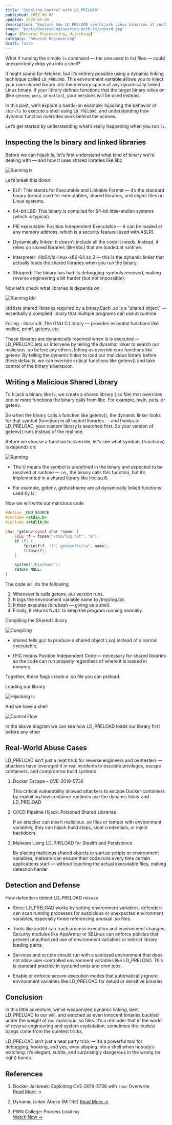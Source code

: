 ```yaml
---
title: "Stealing Control with LD_PRELOAD"
published: 2025-06-08
updated: 2025-06-08
description: "Explore how LD_PRELOAD can hijack Linux binaries at runtime—powerful for both reverse engineering and real-world exploitation"
image: "posts/ReverseEngineering-With-ls/cover4.jpg"
tags: [Reverse Engineering, Hijacking]
category: "Reverse Engineering"
draft: false
---
```


What if running the simple `ls` command — the one used to list files — could unexpectedly drop you into a shell?

It might sound far-fetched, but it’s entirely possible using a dynamic linking technique called `LD_PRELOAD`. This environment variable allows you to inject your own shared library into the memory space of any dynamically linked Linux binary. If your library defines functions that the target binary relies on (like `getenv`, `puts`, or `malloc`), your versions will be used instead.

In this post, we’ll explore a hands-on example: hijacking the behavior of `/bin/ls` to execute a shell using `LD_PRELOAD`, and understanding how dynamic function overrides work behind the scenes.

Let’s get started by understanding what’s really happening when you run `ls`.

## Inspecting the ls binary and linked libraries

Before we can hijack ls, let’s first understand what kind of binary we’re dealing with — and how it uses shared libraries like libc

![Running ls](posts/ReverseEngineering-With-ls/ls.png)

Let’s break this down:

- ELF: This stands for Executable and Linkable Format — it’s the standard binary format used for executables, shared libraries, and object files on Linux systems.

- 64-bit LSB: This binary is compiled for 64-bit little-endian systems (which is typical).

- PIE executable: Position Independent Executable — it can be loaded at any memory address, which is a security feature (used with ASLR).

- Dynamically linked: It doesn’t include all the code it needs. Instead, it relies on shared libraries (like libc) that are loaded at runtime.

- Interpreter: /lib64/ld-linux-x86-64.so.2 — this is the dynamic linker that actually loads the shared libraries when you run the binary.

- Stripped: The binary has had its debugging symbols removed, making reverse engineering a bit harder (but not impossible).

Now let’s check what libraries ls depends on:

![Running ldd](posts/ReverseEngineering-With-ls/ldd.png)

ldd lists shared libraries required by a binary.Each .so is a “shared object” — essentially a compiled library that multiple programs can use at runtime.

For eg - libc.so.6: The GNU C Library — provides essential functions like malloc, printf, getenv, etc.

These libraries are dynamically resolved when ls is executed — LD_PRELOAD lets us intervene by telling the dynamic linker to search our malicious .so before any others, letting us override core functions like getenv. By telling the dynamic linker to load our malicious library before these defaults, we can override critical functions like getenv() and take control of the binary's behavior.

## Writing a Malicious Shared Library

To hijack a binary like ls, we create a shared library (.so file) that overrides one or more functions the binary calls from libc. For example, main, puts, or getenv.

So when the binary calls a function like getenv(), the dynamic linker looks for that symbol (function) in all loaded libraries — and thanks to LD_PRELOAD, your custom library is searched first. So your version of getenv() runs instead of the real one.

Before we choose a function to override, let’s see what symbols (functions) ls depends on:

![Running](posts/ReverseEngineering-With-ls/nm.png)

- The U means the symbol is undefined in the binary and expected to be resolved at runtime — i.e., the binary calls this function, but it’s implemented in a shared library like libc.so.6.

- For example, getenv, gethostname are all dynamically linked functions used by ls.

Now we will write our malicious code

```c
#define _GNU_SOURCE
#include <stdio.h>
#include <stdlib.h>

char *getenv(const char *name) {
    FILE *f = fopen("/tmp/log.txt", "a");
    if (f) {
        fprintf(f, "[*] getenv(%s)\n", name);
        fclose(f);
    }

    system("/bin/bash");
    return NULL;
}
```
The code will do the following

1. Whenever ls calls getenv, our version runs.
2. It logs the environment variable name to /tmp/log.txt.
3. It then executes /bin/bash — giving us a shell.
4. Finally, it returns NULL to keep the program running normally.

Compiling the Shared Library

![Compiling](posts/ReverseEngineering-With-ls/gcc.png)

- shared tells gcc to produce a shared object (.so) instead of a normal executable.

- fPIC means Position Independent Code — necessary for shared libraries so the code can run properly regardless of where it is loaded in memory.

Together, these flags create a .so file you can preload.

Loading our library

![Hijacking ls](posts/ReverseEngineering-With-ls/mylib.png)

And we have a shell

![Control Flow](posts/ReverseEngineering-With-ls/controlflow.png)

In the above diagram we can see how LD_PRELOAD loads our library first before any other

## Real-World Abuse Cases

LD_PRELOAD isn’t just a neat trick for reverse engineers and pentesters — attackers have leveraged it in real incidents to escalate privileges, escape containers, and compromise build systems

1. Docker Escape – CVE-2019-5736

    This critical vulnerability allowed attackers to escape Docker containers by exploiting how container runtimes use the dynamic linker and LD_PRELOAD

2. CI/CD Pipeline Hijack: Poisoned Shared Libraries

    If an attacker can insert malicious .so files or tamper with environment variables, they can hijack build steps, steal credentials, or inject backdoors.

3. Malware Using LD_PRELOAD for Stealth and Persistence

    By placing malicious shared objects in startup scripts or environment variables, malware can ensure their code runs every time certain applications start — without touching the actual executable files, making detection harder
 
## Detection and Defense

How defenders detect LD_PRELOAD misuse

- Since LD_PRELOAD works by setting environment variables, defenders can scan running processes for suspicious or unexpected environment variables, especially those referencing unusual .so files.

- Tools like auditd can track process execution and environment changes. Security modules like AppArmor or SELinux can enforce policies that prevent unauthorized use of environment variables or restrict library loading paths.

- Services and scripts should run with a sanitized environment that does not allow user-controlled environment variables like LD_PRELOAD. This is standard practice in systemd units and cron jobs.

- Enable or enforce secure-execution modes that automatically ignore environment variables like LD_PRELOAD for setuid or sensitive binaries

## Conclusion

In this little adventure, we’ve weaponized dynamic linking, bent LD_PRELOAD to our will, and watched as even innocent binaries buckled under the weight of our malicious .so files. It’s a reminder that in the world of reverse engineering and system exploitation, sometimes the loudest bangs come from the quietest tricks.

LD_PRELOAD isn’t just a neat party trick — it’s a powerful tool for debugging, hooking, and yes, even slipping into a shell when nobody’s watching. It’s elegant, subtle, and surprisingly dangerous in the wrong (or right) hands.

## References

1. Docker Jailbreak: Exploiting CVE-2019-5736 with `runc` Overwrite  
[Read More →](https://unit42.paloaltonetworks.com/breaking-docker-via-runc-explaining-cve-2019-5736/)

2. Dynamic Linker Abuse (MITRE)
[Read More →](https://attack.mitre.org/techniques/T1574/006/)

3. PWN College: Process Loading  
[Watch Now →](https://youtu.be/kUMCAzSOY-o)


